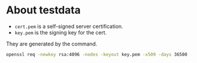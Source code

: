 # About testdata

- `cert.pem` is a self-signed server certification.
- `key.pem` is the signing key for the cert.

They are generated by the command.

```bash
openssl req -newkey rsa:4096 -nodes -keyout key.pem -x509 -days 36500 -out cert.pem -addext 'subjectAltName = DNS:localhost,DNS:*.sock,IP:127.0.0.1' -subj '/CN=127.0.0.1'
```
